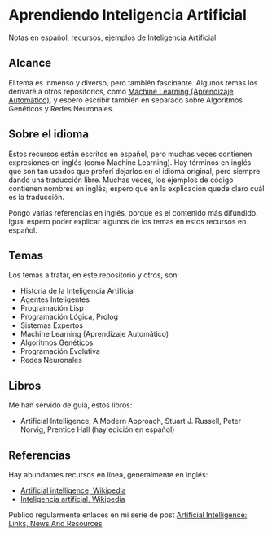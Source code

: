 # Aprendiendo Inteligencia Artificial

Notas en español, recursos, ejemplos de Inteligencia Artificial

## Alcance

El tema es inmenso y diverso, pero también fascinante. Algunos temas los derivaré a otros repositorios, como [Machine Learning (Aprendizaje Automático)](https://github.com/ajlopez/AprendiendoMachineLearning),
y espero escribir también en separado sobre Algoritmos Genéticos y Redes Neuronales.

## Sobre el idioma

Estos recursos están escritos en español, pero muchas veces contienen expresiones en inglés (como Machine Learning).
Hay términos en inglés que son tan usados que preferí dejarlos en el idioma original, pero siempre dando una
traducción libre. Muchas veces, los ejemplos de código contienen nombres en inglés; espero que en
la explicación quede claro cuál es la traducción.

Pongo varias referencias en inglés, porque es el contenido más difundido. Igual espero poder explicar algunos de los
temas en estos recursos en español.

## Temas

Los temas a tratar, en este repositorio y otros, son:

- Historia de la Inteligencia Artificial
- Agentes Inteligentes
- Programación Lisp
- Programación Lógica, Prolog
- Sistemas Expertos
- Machine Learning (Aprendizaje Automático)
- Algoritmos Genéticos
- Programación Evolutiva
- Redes Neuronales

## Libros

Me han servido de guía, estos libros:

- Artificial Intelligence, A Modern Approach, Stuart J. Russell, Peter Norvig, Prentice Hall (hay edición en español)

## Referencias

Hay abundantes recursos en línea, generalmente en inglés:

- [Artificial intelligence, Wikipedia](https://en.wikipedia.org/wiki/Artificial_intelligence)
- [Inteligencia artificial, Wikipedia](https://es.wikipedia.org/wiki/Inteligencia_artificial)

Publico regularmente enlaces en mi serie de post [Artificial Intelligence: Links, News And Resources](https://ajlopez.wordpress.com/2013/02/26/artificial-intelligence-links-and-resources-1/)
